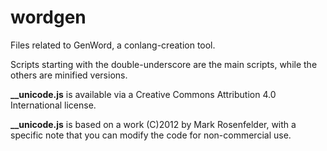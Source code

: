 # wordgen
Files related to GenWord, a conlang-creation tool.

Scripts starting with the double-underscore are the main scripts, while the others are minified versions.

<notextile><strong>__unicode.js</strong></notextile> is available via a Creative Commons Attribution 4.0 International license.

<notextile><strong>__unicode.js</strong></notextile> is based on a work (C)2012 by Mark Rosenfelder, with a specific note that you can modify the code for non-commercial use.

